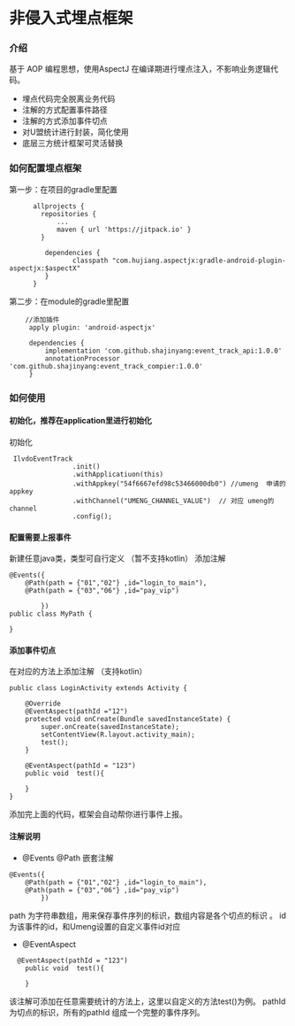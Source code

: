 # 非侵入式埋点框架

### 介绍

基于 AOP 编程思想，使用AspectJ 在编译期进行埋点注入，不影响业务逻辑代码。

- 埋点代码完全脱离业务代码
- 注解的方式配置事件路径
- 注解的方式添加事件切点
- 对U盟统计进行封装，简化使用
- 底层三方统计框架可灵活替换

### 如何配置埋点框架

第一步：在项目的gradle里配置

```
      allprojects {
        repositories {
            ...
            maven { url 'https://jitpack.io' }
        }

         dependencies {
                classpath "com.hujiang.aspectjx:gradle-android-plugin-aspectjx:$aspectX"
         }
      }
```

第二步：在module的gradle里配置
```
    //添加插件
     apply plugin: 'android-aspectjx'

     dependencies {
         implementation 'com.github.shajinyang:event_track_api:1.0.0'
         annotationProcessor 'com.github.shajinyang:event_track_compier:1.0.0'
     }
```

### 如何使用

#### 初始化，推荐在application里进行初始化

初始化
```
 IlvdoEventTrack
                .init()
                .withApplicatiuon(this)
                .withAppkey("54f6667efd98c53466000db0") //umeng  申请的appkey
                .withChannel("UMENG_CHANNEL_VALUE")  // 对应 umeng的channel
                .config();
```




#### 配置需要上报事件

新建任意java类，类型可自行定义 （暂不支持kotlin）
添加注解

```
@Events({
    @Path(path = {"01","02"} ,id="login_to_main"),
    @Path(path = {"03","06"} ,id="pay_vip")

        })
public class MyPath {

}
```


#### 添加事件切点

在对应的方法上添加注解 （支持kotlin）

```
public class LoginActivity extends Activity {

    @Override
    @EventAspect(pathId ="12")
    protected void onCreate(Bundle savedInstanceState) {
        super.onCreate(savedInstanceState);
        setContentView(R.layout.activity_main);
        test();
    }

    @EventAspect(pathId = "123")
    public void  test(){

    }
}

```

添加完上面的代码，框架会自动帮你进行事件上报。

#### 注解说明
- @Events @Path 嵌套注解
```
@Events({
    @Path(path = {"01","02"} ,id="login_to_main"),
    @Path(path = {"03","06"} ,id="pay_vip")
        })
```
path  为字符串数组，用来保存事件序列的标识，数组内容是各个切点的标识 。
id    为该事件的id，和Umeng设置的自定义事件id对应

- @EventAspect
```
  @EventAspect(pathId = "123")
    public void  test(){

    }
```
该注解可添加在任意需要统计的方法上，这里以自定义的方法test()为例。
pathId 为切点的标识，所有的pathId 组成一个完整的事件序列。














